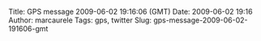 Title: GPS message 2009-06-02 19:16:06 (GMT)
Date: 2009-06-02 19:16
Author: marcaurele
Tags: gps, twitter
Slug: gps-message-2009-06-02-191606-gmt

<!--break-->

<div class="gmap" id="gmap_20090602_121606">
</div>


